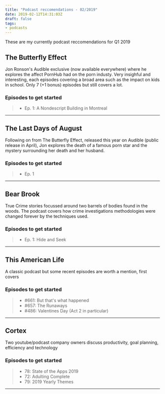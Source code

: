 ```yaml
---
title: "Podcast reccomendations - 02/2019"
date: 2019-02-12T14:31:03Z
draft: false
tags:
- podcasts
---
```


These are my currently podcast reccomendations for Q1 2019

<!--more-->

The Butterfly Effect
---------------------

Jon Ronson's Audible exclusive (now available everywhere) where he explores the affect PornHub had on the porn industy. Very insighful and interesting, each episodes covering a broad area such as the impact on kids in school. Only 7 (+1 bonus) episodes but still covers a lot.

### Episodes to get started
>- Ep. 1: A Nondescript Building in Montreal

***

The Last Days of August
---------------------

Following on from The Butterfly Effect, released this year on Audible (public release in April), Jon explores the death of a famous porn star and the mystery surrounding her death and her husband.

### Episodes to get started
>- Ep. 1

***

Bear Brook
---------------------

True Crime stories focussed around two barrels of bodies found in the woods. The podcast covers how crime investigations methodologies were changed forever by the techniques used.

### Episodes to get started
>- Ep. 1: Hide and Seek

***

This American Life
---------------------

A classic podcast but some recent episodes are worth a mention, first covers

### Episodes to get started
>- #661: But that's what happened
>- #657: The Runaways
>- #486: Valentines Day (Act 2 in particular)

***

Cortex
---------------------

Two youtube/podcast company owners discuss productivity, goal planning, efficiency and technology

### Episodes to get started
>- 78: State of the Apps 2019
>- 72: Adulting Complete
>- 79: 2019 Yearly Themes

***